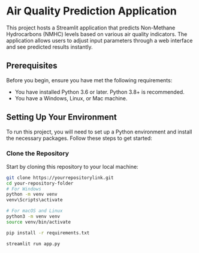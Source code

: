 # Air Quality Prediction Application

This project hosts a Streamlit application that predicts Non-Methane Hydrocarbons (NMHC) levels based on various air quality indicators. The application allows users to adjust input parameters through a web interface and see predicted results instantly.

## Prerequisites

Before you begin, ensure you have met the following requirements:

- You have installed Python 3.6 or later. Python 3.8+ is recommended.
- You have a Windows, Linux, or Mac machine.

## Setting Up Your Environment

To run this project, you will need to set up a Python environment and install the necessary packages. Follow these steps to get started:

### Clone the Repository

Start by cloning this repository to your local machine:

```bash
git clone https://yourrepositorylink.git
cd your-repository-folder
# For Windows
python -m venv venv
venv\Scripts\activate

# For macOS and Linux
python3 -m venv venv
source venv/bin/activate

pip install -r requirements.txt

streamlit run app.py

```
